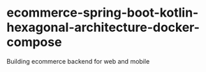 # ecommerce-spring-boot-kotlin-hexagonal-architecture-docker-compose
Building ecommerce backend for web and mobile

